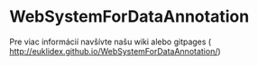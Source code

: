 # WebSystemForDataAnnotation

Pre viac informácií navšívte našu wiki alebo gitpages ( http://euklidex.github.io/WebSystemForDataAnnotation/)
